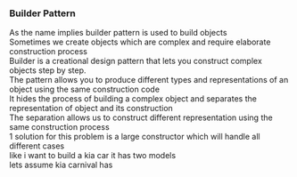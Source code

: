 <h3>Builder Pattern</h3>
As the name implies builder pattern is used to build objects<br>
Sometimes we create objects which are complex and require elaborate construction process<br>
Builder is a creational design pattern that lets you construct complex objects step by step.<br>
 The pattern allows you to produce different types and representations of an object using the same construction code<br>
It hides the process of building a complex object and separates the representation of object and its construction<br>
The separation allows us to construct different representation using the same construction process<br>
1 solution for this problem is a large constructor which will handle all different cases <br>
like i want to build a kia car it has two models<br>
lets assume kia carnival has <br>
<br>
<br>
<br>
<br>
<br>
<br>
<br>
<br>
<br>
<br>
<br>
<br>
<br>
<br>
<br>
<br>
